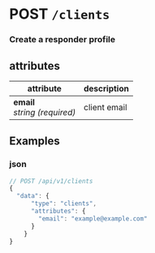 # POST `/clients`

### Create a responder profile

## attributes

attribute          | description
------------- | -------------
__email__<br>_string (required)_ | client email

## Examples

### json

```javascript
// POST /api/v1/clients
{
  "data": {
      "type": "clients",
      "attributes": {
        "email": "example@example.com"
      }
    }
}
```
